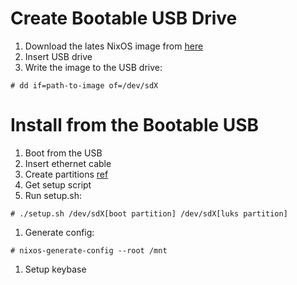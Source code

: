 # Create Bootable USB Drive

1. Download the lates NixOS image from [here](https://nixos.org/nixos/download.html)
1. Insert USB drive
1. Write the image to the USB drive:
```
# dd if=path-to-image of=/dev/sdX
```

# Install from the Bootable USB
1. Boot from the USB
1. Insert ethernet cable
1. Create partitions [ref](https://nixos.org/nixos/manual/index.html#sec-installation-partitioning-UEFI)
1. Get setup script
1. Run setup.sh:
```
# ./setup.sh /dev/sdX[boot partition] /dev/sdX[luks partition]
```
1. Generate config:
```
# nixos-generate-config --root /mnt
```
1. Setup keybase
